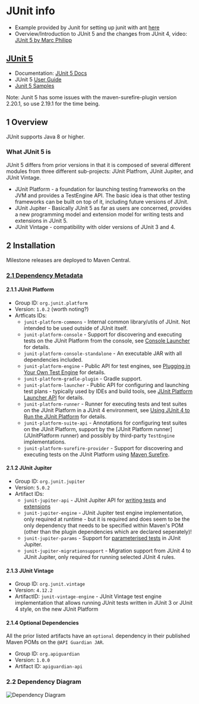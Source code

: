 # JUnit info

* Example provided by Junit for setting up junit with ant [here](https://github.com/junit-team/junit4/wiki/Getting-started-%E2%80%93-Ant)
* Overview/Introduction to JUnit 5 and the changes from JUnit 4, video: [JUnit 5 by Marc Philipp](https://www.youtube.com/watch?v=0qI6_NKFQsY)

## [JUnit 5](http://junit.org/)

* Documentation: [JUnit 5 Docs](http://junit.org/junit5/docs/current/api/)
* JUnit 5 [User Guide](http://junit.org/junit5/docs/current/user-guide/)
* [Junit 5 Samples](https://github.com/junit-team/junit5-samples)

Note: Junit 5 has some issues with the maven-surefire-plugin version 2.20.1, so use 2.19.1 for the time being.

## 1 Overview

JUnit supports Java 8 or higher.

### What JUnit 5 is

JUnit 5 differs from prior versions in that it is composed of several different modules from three different sub-projects: JUnit Platfrom, JUnit Jupiter, and JUnit Vintage.

* JUnit Platform - a foundation for launching testing frameworks on the JVM and provides a TestEngine API. The basic idea is that other testing frameworks can be built on top of it, including future versions of JUnit.
* JUnit Jupiter - Basically JUnit 5 as far as users are concerned, provides a new programming model and extension model for writing tests and extensions in JUnit 5.
* JUnit Vintage - compatibility with older versions of JUnit 3 and 4.

## 2 Installation

Milestone releases are deployed to Maven Central.

### [2.1 Dependency Metadata](http://junit.org/junit5/docs/current/user-guide/#dependency-metadata)

#### 2.1.1 JUnit Platform

* Group ID: `org.junit.platform`
* Version: `1.0.2` (worth noting?)
* Artficats IDs:
  * `junit-platform-commons` - Internal common library/utils of JUnit. Not intended to be used outside of JUnit itself.
  * `junit-platform-console` - Support for discovering and executing tests on the JUnit Platform from the console, see [Console Launcher](http://junit.org/junit5/docs/current/user-guide/#running-tests-console-launcher) for details.
  * `junit-platform-console-standalone` - An executable JAR with all dependencies included.
  * `junit-platform-engine` - Public API for test engines, see [Plugging in Your Own Test Engine](http://junit.org/junit5/docs/current/user-guide/#launcher-api-engines-custom) for details.
  * `junit-platform-gradle-plugin` - Gradle support.
  * `junit-platform-launcher` - Public API for configuring and launching test plans - typically used by IDEs and build tools, see [JUnit Platform Launcher API](http://junit.org/junit5/docs/current/user-guide/#launcher-api) for details.
  * `junit-platform-runner` - Runner for executing tests and test suites on the JUnit Platform in a JUnit 4 environment, see [Using JUnit 4 to Run the JUnit Platform](http://junit.org/junit5/docs/current/user-guide/#running-tests-junit-platform-runner) for details.
  * `junit-platform-suite-api` - Annotations for configuring test suites on the JUnit Platform, support by the [JUnit Platform runner](JUnitPlatform runner) and possibly by third-party `TestEngine` implementations.
  * `junit-platform-surefire-provider` - Support for discovering and executing tests on the JUnit Platform using [Maven Surefire](http://junit.org/junit5/docs/current/user-guide/#running-tests-build-maven).

#### 2.1.2 JUnit Jupiter

* Group ID: `org.junit.jupiter`
* Version: `5.0.2`
* Artifact IDs:
  * `junit-jupiter-api` - JUnit Jupiter API for [writing tests](http://junit.org/junit5/docs/current/user-guide/#writing-tests) and [extensions](http://junit.org/junit5/docs/current/user-guide/#extensions)
  * `junit-jupiter-engine` - JUnit Jupiter test engine implementation, only required at runtime - but it is required and does seem to be the only dependency that needs to be specified within Maven's POM (other than the plugin dependencies which are declared seperately)!
  * `junit-jupiter-params` - Support for [parameterised tests](http://junit.org/junit5/docs/current/user-guide/#writing-tests-parameterized-tests) in JUnit Jupiter.
  * `junit-jupiter-migrationsupport` - Migration support from JUnit 4 to JUnit Jupiter, only required for running selected JUnit 4 rules.

#### 2.1.3 JUnit Vintage

* Group ID: `org.junit.vintage`
* Version: `4.12.2`
* ArtifactID: `junit-vintage-engine` - JUnit Vintage test engine implementation that allows running JUnit tests written in JUnit 3 or JUnit 4 style, on the new JUnit Platform

#### 2.1.4 Optional Dependencies

All the prior listed artifacts have an `optional` dependency in their published Maven POMs on the `@API Guardian JAR`.

* Group ID: `org.apiguardian`
* Version: `1.0.0`
* Artifact ID: `apiguardian-api`

### 2.2 Dependency Diagram

![Dependency Diagram](http://junit.org/junit5/docs/current/user-guide/images/component-diagram.svg)